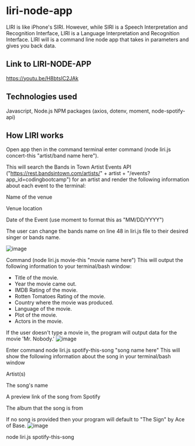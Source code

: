 # liri-node-app
LIRI is like iPhone's SIRI. However, while SIRI is a Speech Interpretation and Recognition Interface, LIRI is a Language Interpretation and Recognition Interface. LIRI will is a command line node app that takes in parameters and gives you back data. 

## Link to LIRI-NODE-APP
https://youtu.be/H8btsIC2JAk

## Technologies used
Javascript, Node.js NPM packages (axios, dotenv, moment, node-spotify-api)


## How LIRI works

Open app then in the command terminal enter command (node liri.js concert-this "artist/band name here").

This will search the Bands in Town Artist Events API ("https://rest.bandsintown.com/artists/" + artist + "/events?app_id=codingbootcamp") for an artist and render the following information about each event to the terminal:


Name of the venue


Venue location


Date of the Event (use moment to format this as "MM/DD/YYYY")

The user can change the bands name on line 48 in liri.js file to their desired singer or bands name.

![image](https://user-images.githubusercontent.com/52431116/72690050-41db4680-3ae6-11ea-80c4-ad30addade68.png)



Command (node liri.js movie-this  "movie name here")
This will output the following information to your terminal/bash window:
  * Title of the movie.
  * Year the movie came out.
  * IMDB Rating of the movie.
  * Rotten Tomatoes Rating of the movie.
  * Country where the movie was produced.
  * Language of the movie.
  * Plot of the movie.
  * Actors in the movie.


If the user doesn't type a movie in, the program will output data for the movie 'Mr. Nobody.'
![image](https://user-images.githubusercontent.com/52431116/72690249-794af280-3ae8-11ea-8f33-0d59a324b49d.png)

Enter command node liri.js spotify-this-song "song name here"
This will show the following information about the song in your terminal/bash window

Artist(s)

The song's name

A preview link of the song from Spotify

The album that the song is from

If no song is provided then your program will default to "The Sign" by Ace of Base.
![image](https://user-images.githubusercontent.com/52431116/72690660-92ee3900-3aec-11ea-9dfb-74fcdb2d179f.png)








node liri.js spotify-this-song



